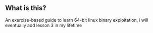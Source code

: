 ## What is this?

An exercise-based guide to learn 64-bit linux binary exploitation, i will eventually add lesson 3 in my lifetime
